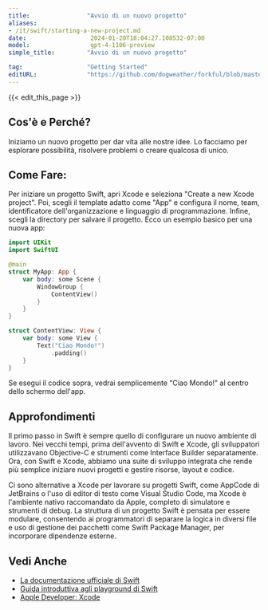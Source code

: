 ```yaml
---
title:                "Avvio di un nuovo progetto"
aliases:
- /it/swift/starting-a-new-project.md
date:                  2024-01-20T18:04:27.108532-07:00
model:                 gpt-4-1106-preview
simple_title:         "Avvio di un nuovo progetto"

tag:                  "Getting Started"
editURL:              "https://github.com/dogweather/forkful/blob/master/content/it/swift/starting-a-new-project.md"
---
```


{{< edit_this_page >}}

## Cos'è e Perché?

Iniziamo un nuovo progetto per dar vita alle nostre idee. Lo facciamo per esplorare possibilità, risolvere problemi o creare qualcosa di unico.

## Come Fare:

Per iniziare un progetto Swift, apri Xcode e seleziona "Create a new Xcode project". Poi, scegli il template adatto come "App" e configura il nome, team, identificatore dell'organizzazione e linguaggio di programmazione. Infine, scegli la directory per salvare il progetto. Ecco un esempio basico per una nuova app:

```Swift
import UIKit
import SwiftUI

@main
struct MyApp: App {
    var body: some Scene {
        WindowGroup {
            ContentView()
        }
    }
}

struct ContentView: View {
    var body: some View {
        Text("Ciao Mondo!")
            .padding()
    }
}
```

Se esegui il codice sopra, vedrai semplicemente "Ciao Mondo!" al centro dello schermo dell'app.

## Approfondimenti

Il primo passo in Swift è sempre quello di configurare un nuovo ambiente di lavoro. Nei vecchi tempi, prima dell'avvento di Swift e Xcode, gli sviluppatori utilizzavano Objective-C e strumenti come Interface Builder separatamente. Ora, con Swift e Xcode, abbiamo una suite di sviluppo integrata che rende più semplice iniziare nuovi progetti e gestire risorse, layout e codice.

Ci sono alternative a Xcode per lavorare su progetti Swift, come AppCode di JetBrains o l'uso di editor di testo come Visual Studio Code, ma Xcode è l'ambiente nativo raccomandato da Apple, completo di simulatore e strumenti di debug. La struttura di un progetto Swift è pensata per essere modulare, consentendo ai programmatori di separare la logica in diversi file e uso di gestione dei pacchetti come Swift Package Manager, per incorporare dipendenze esterne.

## Vedi Anche

- [La documentazione ufficiale di Swift](https://swift.org/documentation/)
- [Guida introduttiva agli playground di Swift](https://developer.apple.com/swift-playgrounds/)
- [Apple Developer: Xcode](https://developer.apple.com/xcode/)
